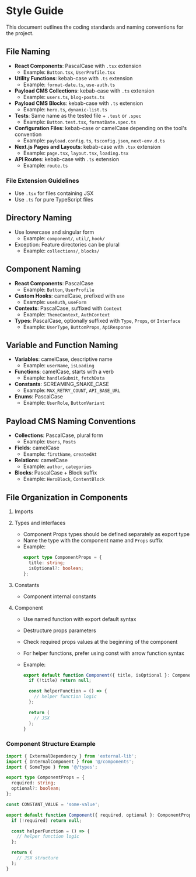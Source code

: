 # Style Guide

This document outlines the coding standards and naming conventions for the project.

## File Naming

- **React Components**: PascalCase with `.tsx` extension
  - Example: `Button.tsx`, `UserProfile.tsx`
- **Utility Functions**: kebab-case with `.ts` extension
  - Example: `format-date.ts`, `use-auth.ts`
- **Payload CMS Collections**: kebab-case with `.ts` extension
  - Example: `users.ts`, `blog-posts.ts`
- **Payload CMS Blocks**: kebab-case with `.ts` extension
  - Example: `hero.ts`, `dynamic-list.ts`
- **Tests**: Same name as the tested file + `.test` or `.spec`
  - Example: `Button.test.tsx`, `formatDate.spec.ts`
- **Configuration Files**: kebab-case or camelCase depending on the tool's convention
  - Example: `payload.config.ts`, `tsconfig.json`, `next-env.d.ts`
- **Next.js Pages and Layouts**: kebab-case with `.tsx` extension
  - Example: `page.tsx`, `layout.tsx`, `loading.tsx`
- **API Routes**: kebab-case with `.ts` extension
  - Example: `route.ts`

### File Extension Guidelines

- Use `.tsx` for files containing JSX
- Use `.ts` for pure TypeScript files

## Directory Naming

- Use lowercase and singular form
  - Example: `component/`, `util/`, `hook/`
- Exception: Feature directories can be plural
  - Example: `collections/`, `blocks/`

## Component Naming

- **React Components**: PascalCase
  - Example: `Button`, `UserProfile`
- **Custom Hooks**: camelCase, prefixed with `use`
  - Example: `useAuth`, `useForm`
- **Contexts**: PascalCase, suffixed with `Context`
  - Example: `ThemeContext`, `AuthContext`
- **Types**: PascalCase, optionally suffixed with `Type`, `Props`, or `Interface`
  - Example: `UserType`, `ButtonProps`, `ApiResponse`

## Variable and Function Naming

- **Variables**: camelCase, descriptive name
  - Example: `userName`, `isLoading`
- **Functions**: camelCase, starts with a verb
  - Example: `handleSubmit`, `fetchData`
- **Constants**: SCREAMING_SNAKE_CASE
  - Example: `MAX_RETRY_COUNT`, `API_BASE_URL`
- **Enums**: PascalCase
  - Example: `UserRole`, `ButtonVariant`

## Payload CMS Naming Conventions

- **Collections**: PascalCase, plural form
  - Example: `Users`, `Posts`
- **Fields**: camelCase
  - Example: `firstName`, `createdAt`
- **Relations**: camelCase
  - Example: `author`, `categories`
- **Blocks**: PascalCase + Block suffix
  - Example: `HeroBlock`, `ContentBlock`

## File Organization in Components

1. Imports

2. Types and interfaces

   - Component Props types should be defined separately as export type
   - Name the type with the component name and `Props` suffix
   - Example:
     ```typescript
     export type ComponentProps = {
       title: string;
       isOptional?: boolean;
     };
     ```

3. Constants

   - Component internal constants

4. Component

   - Use named function with export default syntax
   - Destructure props parameters
   - Check required props values at the beginning of the component
   - For helper functions, prefer using const with arrow function syntax
   - Example:

     ```typescript
     export default function Component({ title, isOptional }: ComponentProps) {
       if (!title) return null;

       const helperFunction = () => {
         // helper function logic
       };

       return (
         // JSX
       );
     }
     ```

### Component Structure Example

```typescript
import { ExternalDependency } from 'external-lib';
import { InternalComponent } from '@/components';
import { SomeType } from '@/types';

export type ComponentProps = {
  required: string;
  optional?: boolean;
};

const CONSTANT_VALUE = 'some-value';

export default function Component({ required, optional }: ComponentProps) {
  if (!required) return null;

  const helperFunction = () => {
    // helper function logic
  };

  return (
    // JSX structure
  );
}
```
